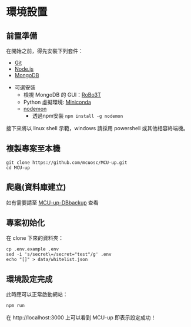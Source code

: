 # 環境設置

## 前置準備
在開始之前，得先安裝下列套件：
- [Git](https://git-scm.com)
- [Node.js](https://nodejs.org/)
- [MongoDB](https://www.mongodb.com)
* 可選安裝
  - 檢視 MongoDB 的 GUI：[RoBo3T](https://robomongo.org/)
  - Python 虛擬環境: [Miniconda](https://docs.conda.io/en/latest/miniconda.html)
  - [nodemon](https://www.npmjs.com/package/nodemon)
      - 透過npm安裝 `npm install -g nodemon`

接下來將以 linux shell 示範，windows 請採用 powershell 或其他相容終端機。

## 複製專案至本機
```shell=
git clone https://github.com/mcuosc/MCU-up.git
cd MCU-up
```

## 爬蟲(資料庫建立)
如有需要請至 [MCU-up-DBbackup](https://github.com/andy010629/course-crawler) 查看

## 專案初始化
在 clone 下來的資料夾：
```shell
cp .env.example .env
sed -i 's/secret\=/secret="test"/g' .env
echo "[]" > data/whitelist.json
```

## 環境設定完成
此時應可以正常啟動網站：
```sh
npm run
```
在 http://localhost:3000 上可以看到 MCU-up 即表示設定成功！
